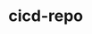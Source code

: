 # cicd-repo

<!-- Security scan triggered at 2025-09-02 06:32:42 -->

<!-- Security scan triggered at 2025-09-09 05:50:10 -->

<!-- Security scan triggered at 2025-09-28 15:59:50 -->